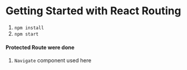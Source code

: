 # Getting Started with React Routing

1. `npm install`
2. `npm start`

#### Protected Route were done

1. `Navigate` component used here
